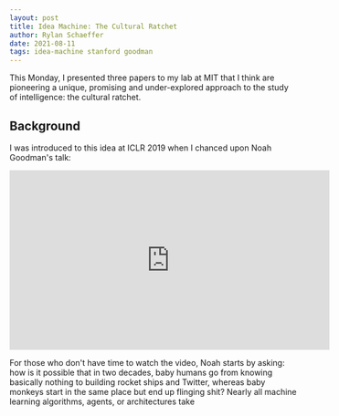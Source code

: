 ```yaml
---
layout: post
title: Idea Machine: The Cultural Ratchet
author: Rylan Schaeffer
date: 2021-08-11
tags: idea-machine stanford goodman 
---
```


This Monday, I presented three papers to my lab at MIT that I think are pioneering a unique, promising and 
under-explored approach to the study of intelligence: the cultural ratchet.

## Background

I was introduced to this idea at ICLR 2019 when I chanced upon Noah Goodman's talk:

<iframe width="560" height="315" src="https://www.youtube.com/embed/72DtZm9OrH0" title="YouTube video player" frameborder="0" allow="accelerometer; autoplay; clipboard-write; encrypted-media; gyroscope; picture-in-picture" allowfullscreen></iframe>

For those who don't have time to watch the video, Noah starts by asking: how is it possible that
in two decades, baby humans go from knowing basically nothing to building rocket ships and Twitter,
whereas baby monkeys start in the same place but end up flinging shit? Nearly all machine learning
algorithms, agents, or architectures take

